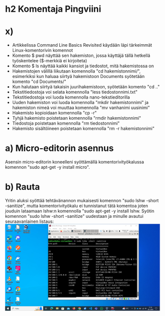 # h2 Komentaja Pingviini

# x)
- Artikkelissa Command Line Basics Revisited käydään läpi tärkeimmät Linux-komentorivin komennot
- Komento $ pwd näyttää sen hakemiston, jossa käyttäjä tällä hetkellä työskentelee ($-merkkiä ei kirjoiteta)
- Komento $ ls näyttää kaikki kansiot ja tiedostot, mitä hakemistossa on
- Hakemistojen välillä liikutaan komennolla "cd hakemistonnimi/", esimerkiksi kun haluaa siirtyä hakemistoon Documents syötetään komento "cd Documents/"
- Kun halutaan siirtyä takaisin juurihakemistoon, syötetään komento "cd .."
- Tekstitiedostoja voi selata komennolla "less tiedostonnimi.txt"
- Tekstitiedostoja voi luoda komennolla nano-tekstieditorilla
- Uuden hakemiston voi luoda komennolla "mkdir hakemistonnimi" ja hakemiston nimeä voi muuttaa komennolla "mv vanhanimi uusinimi"
- Hakemisto kopioidaan komennolla "cp -r"
- Tyhjä hakemisto poistetaan komennolla "rmdir hakemistonnimi"
- Tiedostoja poistetaan komennolla "rm tiedostonnimi"
- Hakemisto sisältöineen poistetaan komennolla "rm -r hakemistonnimi"

# a) Micro-editorin asennus
Asensin micro-editorin koneelleni syöttämällä komentorivityökalussa komennon "sudo apt-get -y install micro".

# b) Rauta
Yritin aluksi syöttää tehtävänannon mukaisesti komennon "sudo lshw -short -sanitize", mutta komentorivityökalu ei tunnistanut tätä komentoa joten jouduin lataamaan lshw:n komennolla "sudo apt-get -y install lshw. Syötin komennon "sudo lshw -short -sanitize" uudestaan ja minulle avautui seuraavanlainen listaus: ![Näyttökuva (9)](https://github.com/JukkaLak/h2komentajapingviini/blob/main/N%C3%A4ytt%C3%B6kuva%20(9).png)
